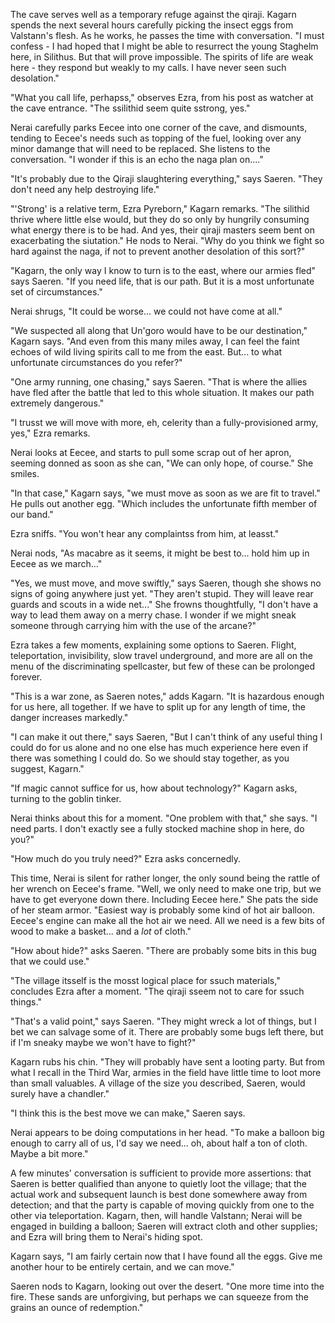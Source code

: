 The cave serves well as a temporary refuge against the qiraji. Kagarn spends the next several hours carefully picking the insect eggs from Valstann's flesh. As he works, he passes the time with conversation. "I must confess - I had hoped that I might be able to resurrect the young Staghelm here, in Silithus. But that will prove impossible. The spirits of life are weak here - they respond but weakly to my calls. I have never seen such desolation."

"What you call life, perhapss," observes Ezra, from his post as watcher at the cave entrance. "The ssilithid seem quite sstrong, yes."

Nerai carefully parks Eecee into one corner of the cave, and dismounts, tending to Eecee's needs such as topping of the fuel, looking over any minor damange that will need to be replaced. She listens to the conversation. "I wonder if this is an echo the naga plan on...."

"It's probably due to the Qiraji slaughtering everything," says Saeren. "They don't need any help destroying life."

"'Strong' is a relative term, Ezra Pyreborn," Kagarn remarks. "The silithid thrive where little else would, but they do so only by hungrily consuming what energy there is to be had. And yes, their qiraji masters seem bent on exacerbating the siutation." He nods to Nerai. "Why do you think we fight so hard against the naga, if not to prevent another desolation of this sort?"

"Kagarn, the only way I know to turn is to the east, where our armies fled" says Saeren. "If you need life, that is our path. But it is a most unfortunate set of circumstances."

Nerai shrugs, "It could be worse... we could not have come at all."

"We suspected all along that Un'goro would have to be our destination," Kagarn says. "And even from this many miles away, I can feel the faint echoes of wild living spirits call to me from the east. But... to what unfortunate circumstances do you refer?"

"One army running, one chasing," says Saeren. "That is where the allies have fled after the battle that led to this whole situation. It makes our path extremely dangerous."

"I trusst we will move with more, eh, celerity than a fully-provisioned army, yes," Ezra remarks.

Nerai looks at Eecee, and starts to pull some scrap out of her apron, seeming donned as soon as she can, "We can only hope, of course." She smiles.

"In that case," Kagarn says, "we must move as soon as we are fit to travel." He pulls out another egg. "Which includes the unfortunate fifth member of our band."

Ezra sniffs. "You won't hear any complaintss from him, at leasst."

Nerai nods, "As macabre as it seems, it might be best to... hold him up in Eecee as we march..."

"Yes, we must move, and move swiftly," says Saeren, though she shows no signs of going anywhere just yet. "They aren't stupid. They will leave rear guards and scouts in a wide net..." She frowns thoughtfully, "I don't have a way to lead them away on a merry chase. I wonder if we might sneak someone through carrying him with the use of the arcane?"

Ezra takes a few moments, explaining some options to Saeren. Flight, teleportation, invisibility, slow travel underground, and more are all on the menu of the discriminating spellcaster, but few of these can be prolonged forever.

"This is a war zone, as Saeren notes," adds Kagarn. "It is hazardous enough for us here, all together. If we have to split up for any length of time, the danger increases markedly."

"I can make it out there," says Saeren, "But I can't think of any useful thing I could do for us alone and no one else has much experience here even if there was something I could do. So we should stay together, as you suggest, Kagarn."

"If magic cannot suffice for us, how about technology?" Kagarn asks, turning to the goblin tinker.

Nerai thinks about this for a moment. "One problem with that," she says. "I need parts. I don't exactly see a fully stocked machine shop in here, do you?"

"How much do you truly need?" Ezra asks concernedly.

This time, Nerai is silent for rather longer, the only sound being the rattle of her wrench on Eecee's frame. "Well, we only need to make one trip, but we have to get everyone down there. Including Eecee here." She pats the side of her steam armor. "Easiest way is probably some kind of hot air balloon. Eecee's engine can make all the hot air we need. All we need is a few bits of wood to make a basket... and a _lot_ of cloth."

"How about hide?" asks Saeren. "There are probably some bits in this bug that we could use."

"The village itsself is the mosst logical place for ssuch materials," concludes Ezra after a moment. "The qiraji sseem not to care for ssuch things."

"That's a valid point," says Saeren. "They might wreck a lot of things, but I bet we can salvage some of it. There are probably some bugs left there, but if I'm sneaky maybe we won't have to fight?"

Kagarn rubs his chin. "They will probably have sent a looting party. But from what I recall in the Third War, armies in the field have little time to loot more than small valuables. A village of the size you described, Saeren, would surely have a chandler."

"I think this is the best move we can make," Saeren says.

Nerai appears to be doing computations in her head. "To make a balloon big enough to carry all of us, I'd say we need... oh, about half a ton of cloth. Maybe a bit more."

A few minutes' conversation is sufficient to provide more assertions: that Saeren is better qualified than anyone to quietly loot the village; that the actual work and subsequent launch is best done somewhere away from detection; and that the party is capable of moving quickly from one to the other via teleportation. Kagarn, then, will handle Valstann; Nerai will be engaged in building a balloon; Saeren will extract cloth and other supplies; and Ezra will bring them to Nerai's hiding spot.

Kagarn says, "I am fairly certain now that I have found all the eggs. Give me another hour to be entirely certain, and we can move."

Saeren nods to Kagarn, looking out over the desert. "One more time into the fire. These sands are unforgiving, but perhaps we can squeeze from the grains an ounce of redemption."